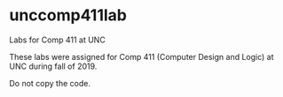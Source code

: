 # unccomp411lab
Labs for Comp 411 at UNC

These labs were assigned for Comp 411 (Computer Design and Logic) at UNC during fall of 2019.

Do not copy the code. 

